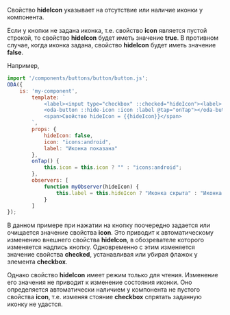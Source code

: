 ﻿Свойство **hideIcon** указывает на отсутствие или наличие иконки у компонента.

Если у кнопки не задана иконка, т.е. свойство **icon** является пустой строкой, то свойство **hideIcon** будет иметь значение **true**. В противном случае, когда иконка задана, свойство **hideIcon** будет иметь значение **false**.

Например,

```javascript _run_line_edit_loadoda_[my-component.js]
import '/components/buttons/button/button.js';
ODA({
    is: 'my-component',
        template: `
            <label><input type="checkbox" ::checked="hideIcon"><label>
            <oda-button ::hide-icon :icon :label @tap="onTap"></oda-button>
            <span>Свойство hideIcon = {{hideIcon}}</span>
        `,
        props: {
            hideIcon: false,
            icon: "icons:android",
            label: "Иконка показана"
        },
        onTap() {
            this.icon = this.icon ? "" : "icons:android";
        },
        observers: [
            function myObserver(hideIcon) {
                this.label = this.hideIcon ? "Иконка скрыта" : "Иконка показана";
            }
        ]
});
```

В данном примере при нажатии на кнопку поочередно задается или очищается значение свойства **icon**.
Это приводит к автоматическому изменению внешнего свойства **hideIcon**, в обозревателе которого изменяется надпись кнопку. Одновременно с этим изменяется значение свойства **checked**, устанавливая или убирая флажок у элемента **checkbox**.

Однако свойство **hideIcon** имеет режим только для чтения. Изменение его значения не приводит к изменение состояния иконки. Оно определяется автоматически наличием у компонента не пустого свойства **icon**, т.е. изменяя стояние **checkbox** спрятать заданную иконку не удастся.
